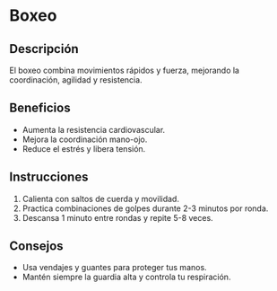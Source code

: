 # Boxeo

## Descripción
El boxeo combina movimientos rápidos y fuerza, mejorando la coordinación, agilidad y resistencia.

## Beneficios
- Aumenta la resistencia cardiovascular.
- Mejora la coordinación mano-ojo.
- Reduce el estrés y libera tensión.


## Instrucciones
1. Calienta con saltos de cuerda y movilidad.
2. Practica combinaciones de golpes durante 2-3 minutos por ronda.
3. Descansa 1 minuto entre rondas y repite 5-8 veces.

## Consejos
- Usa vendajes y guantes para proteger tus manos.
- Mantén siempre la guardia alta y controla tu respiración.